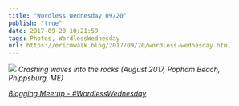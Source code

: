 ```yaml
---
title: "Wordless Wednesday 09/20"
publish: "true"
date: 2017-09-20 10:21:59
tags: Photos, WordlessWednesday
url: https://ericmwalk.blog/2017/09/20/wordless-wednesday.html
---
```


![](https://ericmwalk.blog/uploads/2022/415981f861.jpg)
*Crashing waves into the rocks (August 2017, Popham Beach, Phippsburg, ME)*

*<a href="https://bloggingmeetup.com/2017/09/20/its-wednesday/">Blogging Meetup - #WordlessWednesday</a>*